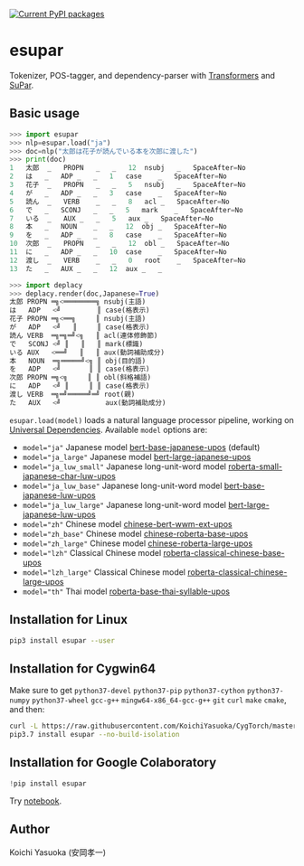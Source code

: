 [![Current PyPI packages](https://badge.fury.io/py/esupar.svg)](https://pypi.org/project/esupar/)

# esupar

Tokenizer, POS-tagger, and dependency-parser with [Transformers](https://huggingface.co/transformers/) and [SuPar](https://pypi.org/project/supar/).

## Basic usage

```py
>>> import esupar
>>> nlp=esupar.load("ja")
>>> doc=nlp("太郎は花子が読んでいる本を次郎に渡した")
>>> print(doc)
1	太郎	_	PROPN	_	_	12	nsubj	_	SpaceAfter=No
2	は	_	ADP	_	_	1	case	_	SpaceAfter=No
3	花子	_	PROPN	_	_	5	nsubj	_	SpaceAfter=No
4	が	_	ADP	_	_	3	case	_	SpaceAfter=No
5	読ん	_	VERB	_	_	8	acl	_	SpaceAfter=No
6	で	_	SCONJ	_	_	5	mark	_	SpaceAfter=No
7	いる	_	AUX	_	_	5	aux	_	SpaceAfter=No
8	本	_	NOUN	_	_	12	obj	_	SpaceAfter=No
9	を	_	ADP	_	_	8	case	_	SpaceAfter=No
10	次郎	_	PROPN	_	_	12	obl	_	SpaceAfter=No
11	に	_	ADP	_	_	10	case	_	SpaceAfter=No
12	渡し	_	VERB	_	_	0	root	_	SpaceAfter=No
13	た	_	AUX	_	_	12	aux	_	_

>>> import deplacy
>>> deplacy.render(doc,Japanese=True)
太郎 PROPN ═╗<════════╗ nsubj(主語)
は   ADP   <╝         ║ case(格表示)
花子 PROPN ═╗<══╗     ║ nsubj(主語)
が   ADP   <╝   ║     ║ case(格表示)
読ん VERB  ═╗═╗═╝<╗   ║ acl(連体修飾節)
で   SCONJ <╝ ║   ║   ║ mark(標識)
いる AUX   <══╝   ║   ║ aux(動詞補助成分)
本   NOUN  ═╗═════╝<╗ ║ obj(目的語)
を   ADP   <╝       ║ ║ case(格表示)
次郎 PROPN ═╗<╗     ║ ║ obl(斜格補語)
に   ADP   <╝ ║     ║ ║ case(格表示)
渡し VERB  ═╗═╝═════╝═╝ root(親)
た   AUX   <╝           aux(動詞補助成分)
```

`esupar.load(model)` loads a natural language processor pipeline, working on [Universal Dependencies](https://universaldependencies.org/format.html). Available `model` options are:

* `model="ja"` Japanese model [bert-base-japanese-upos](https://huggingface.co/KoichiYasuoka/bert-base-japanese-upos) (default)
* `model="ja_large"` Japanese model [bert-large-japanese-upos](https://huggingface.co/KoichiYasuoka/bert-large-japanese-upos)
* `model="ja_luw_small"` Japanese long-unit-word model [roberta-small-japanese-char-luw-upos](https://huggingface.co/KoichiYasuoka/roberta-small-japanese-char-luw-upos)
* `model="ja_luw_base"` Japanese long-unit-word model [bert-base-japanese-luw-upos](https://huggingface.co/KoichiYasuoka/bert-base-japanese-luw-upos)
* `model="ja_luw_large"` Japanese long-unit-word model [bert-large-japanese-luw-upos](https://huggingface.co/KoichiYasuoka/bert-large-japanese-luw-upos)
* `model="zh"` Chinese model [chinese-bert-wwm-ext-upos](https://huggingface.co/KoichiYasuoka/chinese-bert-wwm-ext-upos)
* `model="zh_base"` Chinese model [chinese-roberta-base-upos](https://huggingface.co/KoichiYasuoka/chinese-roberta-base-upos)
* `model="zh_large"` Chinese model [chinese-roberta-large-upos](https://huggingface.co/KoichiYasuoka/chinese-roberta-large-upos)
* `model="lzh"` Classical Chinese model [roberta-classical-chinese-base-upos](https://huggingface.co/KoichiYasuoka/roberta-classical-chinese-base-upos)
* `model="lzh_large"` Classical Chinese model [roberta-classical-chinese-large-upos](https://huggingface.co/KoichiYasuoka/roberta-classical-chinese-large-upos)
* `model="th"` Thai model [roberta-base-thai-syllable-upos](https://huggingface.co/KoichiYasuoka/roberta-base-thai-syllable-upos)

## Installation for Linux

```sh
pip3 install esupar --user
```

## Installation for Cygwin64

Make sure to get `python37-devel` `python37-pip` `python37-cython` `python37-numpy` `python37-wheel` `gcc-g++` `mingw64-x86_64-gcc-g++` `git` `curl` `make` `cmake`, and then:

```sh
curl -L https://raw.githubusercontent.com/KoichiYasuoka/CygTorch/master/installer/supar.sh | sh
pip3.7 install esupar --no-build-isolation
```

## Installation for Google Colaboratory

```py
!pip install esupar
```

Try [notebook](https://colab.research.google.com/github/KoichiYasuoka/esupar/blob/master/esupar.ipynb).

## Author

Koichi Yasuoka (安岡孝一)

